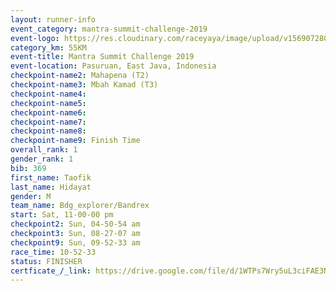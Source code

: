 ```yaml
---
layout: runner-info 
event_category: mantra-summit-challenge-2019 
event-logo: https://res.cloudinary.com/raceyaya/image/upload/v1569072809/logo/mantra-image_segrbx.jpg
category_km: 55KM 
event-title: Mantra Summit Challenge 2019 
event-location: Pasuruan, East Java, Indonesia 
checkpoint-name2: Mahapena (T2) 
checkpoint-name3: Mbah Kamad (T3) 
checkpoint-name4: 
checkpoint-name5: 
checkpoint-name6: 
checkpoint-name7: 
checkpoint-name8: 
checkpoint-name9: Finish Time
overall_rank: 1
gender_rank: 1
bib: 369
first_name: Taofik
last_name: Hidayat
gender: M
team_name: Bdg_explorer/Bandrex
start: Sat, 11-00-00 pm
checkpoint2: Sun, 04-50-54 am
checkpoint3: Sun, 08-27-07 am
checkpoint9: Sun, 09-52-33 am
race_time: 10-52-33
status: FINISHER
certficate_/_link: https://drive.google.com/file/d/1WTPs7Wry5uL3ciFAE3NAqj1-to88vUaF/view?usp=sharing
---
```

